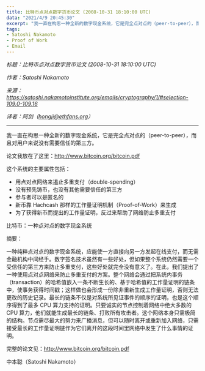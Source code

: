 ```yaml
---
title: 比特币点对点数字货币论文 (2008-10-31 18:10:00 UTC)
data: "2021/4/9 20:45:30"
excerpt: "我一直在构思一种全新的数字现金系统，它是完全点对点的（peer-to-peer），而且对用户来说没有需要信任的第三方。"
tags:
- Satoshi Nakamoto
- Proof of Work
- Email
---
```


*标题：比特币点对点数字货币论文 (2008-10-31 18:10:00 UTC)*

*作者：Satoshi Nakamoto*

*来源：https://satoshi.nakamotoinstitute.org/emails/cryptography/1/#selection-109.0-109.16*

*译者：阿剑（hongji@ethfans.org）*

---



我一直在构思一种全新的数字现金系统，它是完全点对点的（peer-to-peer），而且对用户来说没有需要信任的第三方。

论文我放在了这里：http://www.bitcoin.org/bitcoin.pdf

这个系统的主要属性包括：

- 用点对点网络来遏止多重支付（double-spending）
- 没有预先铸币，也没有其他需要信任的第三方
- 参与者可以是匿名的
- 新币靠 Hachcash 那样的工作量证明机制（Proof-of-Work）来生成
- 为了获得新币而提出的工作量证明，反过来帮助了网络防止多重支付

比特币：一种点对点的数字现金系统

摘要：

一种纯粹点对点的数字现金系统，应能使一方直接向另一方发起在线支付，而无需金融机构中间经手。数字签名技术虽然有一些好处，但如果整个系统仍然需要一个受信任的第三方来防止多重支付，这些好处就完全没有意义了。在此，我们提出了一种使用点对点网络来防止多重支付的方案。整个网络会通过把系统内事务（transaction）的哈希值嵌入一条不断生长的、基于哈希值的工作量证明的链条中，使事务获得时间戳；这样做也会形成一份除非重新生成工作量证明，否则无法更改的历史记录。最长的链条不仅是对系统所见证事件的顺序的证明，也是这个顺序得到了最多 CPU 算力支持的证明。只要诚实的节点控制着网络中绝大多数的 CPU 算力，他们就能生成最长的链条、打败所有攻击者。这个网络本身只需极简的结构。节点需尽最大的努力来广播消息，但可以随时离开或重新加入网络，只需接受最长的工作量证明链作为它们离开的这段时间里网络中发生了什么事情的证明。

完整的论文见：http://www.bitcoin.org/bitcoin.pdf

中本聪（Satoshi Nakamoto）
